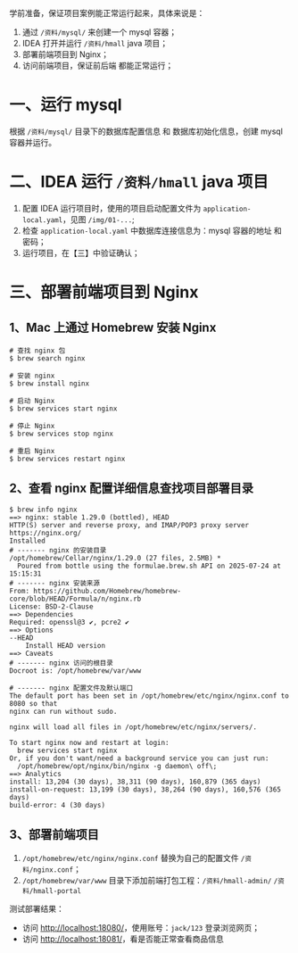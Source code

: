学前准备，保证项目案例能正常运行起来，具体来说是：
1. 通过 `/资料/mysql/` 来创建一个 mysql 容器；
2. IDEA 打开并运行 `/资料/hmall` java 项目；
3. 部署前端项目到 Nginx；
4. 访问前端项目，保证前后端 都能正常运行；

# 一、运行 mysql 
根据 `/资料/mysql/` 目录下的数据库配置信息 和 数据库初始化信息，创建 mysql 容器并运行。

# 二、IDEA 运行 `/资料/hmall` java 项目
1. 配置 IDEA 运行项目时，使用的项目启动配置文件为 `application-local.yaml`，见图 `/img/01-...`;
2. 检查 `application-local.yaml` 中数据库连接信息为：mysql 容器的地址 和 密码；
3. 运行项目，在【三】中验证确认；

# 三、部署前端项目到 Nginx

## 1、Mac 上通过 Homebrew 安装 Nginx

```shell
# 查找 nginx 包
$ brew search nginx  

# 安装 nginx
$ brew install nginx

# 启动 Nginx
$ brew services start nginx

# 停止 Nginx
$ brew services stop nginx

# 重启 Nginx
$ brew services restart nginx
```

## 2、查看 nginx 配置详细信息查找项目部署目录

```shell
$ brew info nginx
==> nginx: stable 1.29.0 (bottled), HEAD
HTTP(S) server and reverse proxy, and IMAP/POP3 proxy server
https://nginx.org/
Installed
# ------- nginx 的安装目录
/opt/homebrew/Cellar/nginx/1.29.0 (27 files, 2.5MB) *
  Poured from bottle using the formulae.brew.sh API on 2025-07-24 at 15:15:31
# ------- nginx 安装来源
From: https://github.com/Homebrew/homebrew-core/blob/HEAD/Formula/n/nginx.rb
License: BSD-2-Clause
==> Dependencies
Required: openssl@3 ✔, pcre2 ✔
==> Options
--HEAD
	Install HEAD version
==> Caveats
# ------- nginx 访问的根目录
Docroot is: /opt/homebrew/var/www

# ------- nginx 配置文件及默认端口
The default port has been set in /opt/homebrew/etc/nginx/nginx.conf to 8080 so that
nginx can run without sudo.

nginx will load all files in /opt/homebrew/etc/nginx/servers/.

To start nginx now and restart at login:
  brew services start nginx
Or, if you don't want/need a background service you can just run:
  /opt/homebrew/opt/nginx/bin/nginx -g daemon\ off\;
==> Analytics
install: 13,204 (30 days), 38,311 (90 days), 160,879 (365 days)
install-on-request: 13,199 (30 days), 38,264 (90 days), 160,576 (365 days)
build-error: 4 (30 days)
```

## 3、部署前端项目
1. `/opt/homebrew/etc/nginx/nginx.conf` 替换为自己的配置文件 `/资料/nginx.conf`；
2. `/opt/homebrew/var/www` 目录下添加前端打包工程：`/资料/hmall-admin/` `/资料/hmall-portal`

测试部署结果：
* 访问 <http://localhost:18080/>，使用账号：`jack/123` 登录浏览网页；
* 访问 <http://localhost:18081/>，看是否能正常查看商品信息

